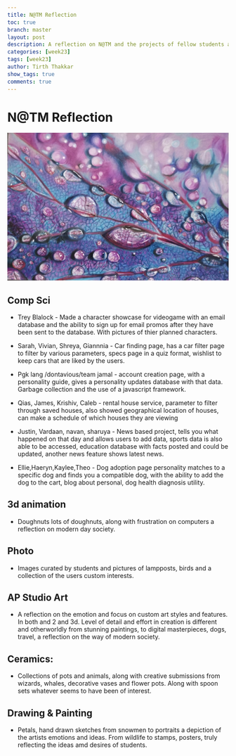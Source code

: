 ```yaml
---
title: N@TM Reflection
toc: true
branch: master
layout: post
description: A reflection on N@TM and the projects of fellow students and classes
categories: [week23]
tags: [week23]
author: Tirth Thakkar
show_tags: true
comments: true
---
```

# N@TM Reflection
![Frontend](https://github.com/Tirth-Thakkar/APCSP-Blog/blob/master/images/N@TM.jpg?raw=true)


## Comp Sci 
- Trey Blalock - Made a character showcase for videogame with an email database and the ability to sign up for email promos after they have been sent to the database. With pictures of thier planned characters.

- Sarah, Vivian, Shreya, Giannnia - Car finding page, has a car filter page to filter by various parameters, specs page in a quiz format, wishlist to keep cars that are liked by the users. 

- Pgk lang /dontavious/team jamal - account creation page, with a personality guide, gives a personality updates database with that data. Garbage collection and the use of a javascript framework. 

- Qias, James, Krishiv, Caleb - rental house service, parameter to filter through saved houses, also showed geographical location of houses, can make a schedule of which houses they are viewing
 
- Justin, Vardaan, navan, sharuya - News based project, tells you what happened on that day and allows users to add data, sports data is also able to be accessed, education database with facts posted and could be updated, another news feature shows latest news. 

- Ellie,Haeryn,Kaylee,Theo - Dog adoption page personality matches to a specific dog and finds you a compatible dog, with the ability to add the dog to the cart, blog about personal, dog health diagnosis utility. 

## 3d animation
- Doughnuts lots of doughnuts, along with frustration on computers a reflection on modern day society. 

## Photo
- Images curated by students and pictures of lampposts, birds and a collection of the users custom interests.

## AP Studio Art
- A reflection on the emotion and focus on custom art styles and features. In both and 2 and 3d. Level of detail and effort in creation is different and otherworldly from stunning paintings, to digital masterpieces, dogs, travel, a reflection on the way of modern society. 

## Ceramics:
- Collections of pots and animals, along with creative submissions from wizards, whales, decorative vases and flower pots. Along with spoon sets whatever seems to have been of interest.

## Drawing & Painting 
- Petals, hand drawn sketches from snowmen to portraits a depiction of the artists emotions and ideas. From wildlife to stamps, posters, truly reflecting the ideas amd desires of students.
